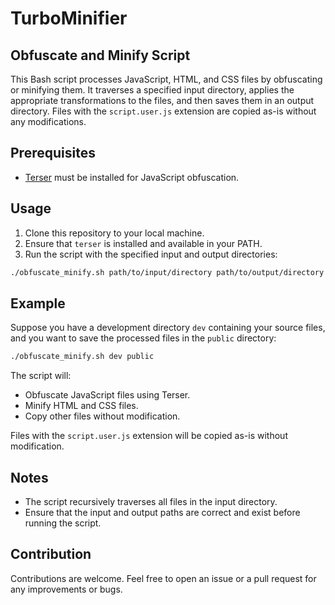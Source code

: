 # TurboMinifier
## Obfuscate and Minify Script


This Bash script processes JavaScript, HTML, and CSS files by obfuscating or minifying them. It traverses a specified input directory, applies the appropriate transformations to the files, and then saves them in an output directory. Files with the `script.user.js` extension are copied as-is without any modifications.

## Prerequisites

- [Terser](https://terser.org/) must be installed for JavaScript obfuscation.

## Usage

1. Clone this repository to your local machine.
2. Ensure that `terser` is installed and available in your PATH.
3. Run the script with the specified input and output directories:

```bash
./obfuscate_minify.sh path/to/input/directory path/to/output/directory
```

## Example

Suppose you have a development directory `dev` containing your source files, and you want to save the processed files in the `public` directory:

```bash
./obfuscate_minify.sh dev public
```

The script will:

- Obfuscate JavaScript files using Terser.
- Minify HTML and CSS files.
- Copy other files without modification.

Files with the `script.user.js` extension will be copied as-is without modification.

## Notes

- The script recursively traverses all files in the input directory.
- Ensure that the input and output paths are correct and exist before running the script.

## Contribution

Contributions are welcome. Feel free to open an issue or a pull request for any improvements or bugs.
